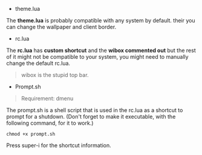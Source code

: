 - theme.lua

The __theme.lua__ is probably compatible with any system by default. their you can change the wallpaper and client border.

- rc.lua

The __rc.lua__ has __custom shortcut__ and the __wibox commented out__ but the rest of it might not be compatible to your system, you might need to manually change the default rc.lua. 
> wibox is the stupid top bar.

- Prompt.sh
> Requirement: dmenu

The prompt.sh is a shell script that is used in the rc.lua as a shortcut to prompt for a shutdown. (Don't forget to make it executable, with the following command, for it to work.)

~~~
chmod +x prompt.sh
~~~

Press super-i for the shortcut information.
